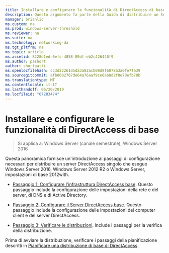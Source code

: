 ```yaml
---
title: Installare e configurare le funzionalità di DirectAccess di base
description: Questo argomento fa parte della Guida di distribuire un Server DirectAccess singolo con l'introduzione avvio procedura guidata per Windows Server 2016
manager: brianlic
ms.custom: na
ms.prod: windows-server-threshold
ms.reviewer: na
ms.suite: na
ms.technology: networking-da
ms.tgt_pltfrm: na
ms.topic: article
ms.assetid: 8228d1ed-0efc-4858-89df-eb2c426440f9
ms.author: pashort
author: shortpatti
ms.openlocfilehash: cc3d22261d5da3a82acb08d9f6078a3a0fe7fa39
ms.sourcegitcommit: afb0602767de64a76aaf9ce6a60d2f0e78efb78b
ms.translationtype: MT
ms.contentlocale: it-IT
ms.lasthandoff: 06/20/2019
ms.locfileid: "67283474"
---
```

# <a name="install-and-configure-basic-directaccess"></a>Installare e configurare le funzionalità di DirectAccess di base

>Si applica a: Windows Server (canale semestrale), Windows Server 2016

Questa panoramica fornisce un'introduzione ai passaggi di configurazione necessari per distribuire un server DirectAccess singolo che esegue Windows Server 2016, Windows Server 2012 R2 o Windows Server, impostazioni di base 2012with.  
  
-   [Passaggio 1: Configurare l'infrastruttura DirectAccess base](da-basic-configure-s1-infrastructure.md). Questo passaggio include la configurazione delle impostazioni della rete e del server, di DNS e di Active Directory.  
  
-   [Passaggio 2: Configurare il Server DirectAccess base](da-basic-configure-s2-server.md). Questo passaggio include la configurazione delle impostazioni dei computer client e del server DirectAccess.  
  
-   [Passaggio 3: Verificare le distribuzioni](da-basic-configure-s3-verify.md). Include i passaggi per la verifica della distribuzione.  
  
Prima di avviare la distribuzione, verificare i passaggi della pianificazione descritti in [Pianificare una distribuzione di base di DirectAccess](Plan-a-Basic-DirectAccess-Deployment.md).  
  


